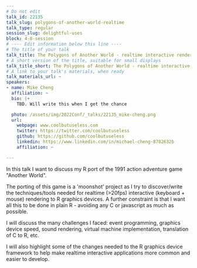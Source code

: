 ```yaml
---
# Do not edit
talk_id: 22135
talk_slug: polygons-of-another-world-realtime
talk_type: regular
session_slug: delightful-uses
block: 4-8-session
# ---- Edit information below this line ----
# The title of your talk
talk_title: The Polygons of Another World - realtime interactive rendering in R
# A short version of the title, suitable for small displays
talk_title_short: The Polygons of Another World - realtime interactive rendering in R
# A link to your talk's materials, when ready
talk_materials_url: ~
speakers:
- name: Mike Cheng
  affiliation: ~
  bio: |+
    TBD. Will write this when I get the chance

  photo: /assets/img/2022Conf/_talks/22135_mike-cheng.png
  url:
    webpage: www.coolbutuseless.com
    twitter: https://twitter.com/coolbutuseless
    github: https://github.com/coolbutuseless
    linkedin: https://www.linkedin.com/in/michael-cheng-8782632b
    affiliation: ~

---
```


<!-- ABSTRACT ----
Please write abstract below. You may use simple markdown (links, code style, bold, italics)
-->

In this talk I want to discuss my R port of the 1991 action adventure game
"Another World".

The porting of this game is a 'moonshot' project as I try to discover/write the
techniques/tools needed for realtime (>20fps) interactive (keyboard + mouse)
rendering to R graphics devices. A further constraint is that I want all this to
be done in plain R - avoiding any C or javascript as much as possible.

I will discuss the many challenges I faced: event programming, graphics device
speed, sound rendering, virtual machine implementation, translation of C to R,
etc.

I will also highlight some of the changes needed to the R graphics device
framework to help make realtime interactive applications more common and easier
to develop.
